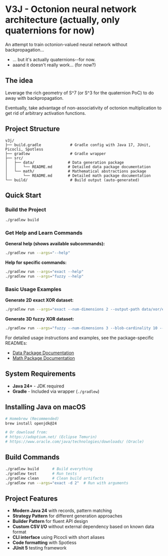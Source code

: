 # V3J - Octonion neural network architecture (actually, only quaternions for now)

An attempt to train octonion-valued neural network without backpropagation...

- ... but it's actually quaternions--for now.
- aaand it doesn't really work... (for now?)

## The idea

Leverage the rich geometry of S^7 (or S^3 for the quaternion PoC) to do away with backpropagation.

Eventually, take advantage of non-associativity of octonion multiplication to get rid of arbitrary activation functions.

## Project Structure

```
v3j/
├── build.gradle             # Gradle config with Java 17, JUnit, Picocli, Spotless
├── gradlew                  # Gradle wrapper
├── src/
│   ├── data/               # Data generation package
│   │   └── README.md       # Detailed data package documentation
│   └── math/               # Mathematical abstractions package
│       └── README.md       # Detailed math package documentation
└── build/                   # Build output (auto-generated)
```

## Quick Start

### Build the Project
```bash
./gradlew build
```

### Get Help and Learn Commands

**General help (shows available subcommands):**
```bash
./gradlew run --args="--help"
```

**Help for specific commands:**
```bash
./gradlew run --args="exact --help"
./gradlew run --args="fuzzy --help"
```

### Basic Usage Examples

**Generate 2D exact XOR dataset:**
```bash
./gradlew run --args="exact --num-dimensions 2 --output-path data/xor/exact2d.csv"
```

**Generate 3D fuzzy XOR dataset:**
```bash
./gradlew run --args="fuzzy --num-dimensions 3 --blob-cardinality 10 --blob-variance 0.15 --output-path data/xor/fuzzy3d.csv"
```

For detailed usage instructions and examples, see the package-specific READMEs:
- [Data Package Documentation](src/data/README.md)
- [Math Package Documentation](src/math/README.md)

## System Requirements

- **Java 24+** - JDK required
- **Gradle** - Included via wrapper (`./gradlew`)

## Installing Java on macOS

```bash
# Homebrew (Recommended)
brew install openjdk@24

# Or download from:
# https://adoptium.net/ (Eclipse Temurin)
# https://www.oracle.com/java/technologies/downloads/ (Oracle)
```

## Build Commands

```bash
./gradlew build      # Build everything
./gradlew test       # Run tests
./gradlew clean      # Clean build artifacts
./gradlew run --args="exact -d 2"  # Run with arguments
```

## Project Features

- **Modern Java 24** with records, pattern matching
- **Strategy Pattern** for different generation approaches
- **Builder Pattern** for fluent API design
- **Custom CSV I/O** without external dependency based on known data format
- **CLI interface** using Picocli with short aliases
- **Code formatting** with Spotless
- **JUnit 5** testing framework
